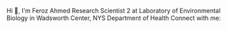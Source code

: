 Hi 👋, I'm Feroz Ahmed
Research Scientist 2 at Laboratory of Environmental Biology in Wadsworth Center, NYS Department of Health
Connect with me:
